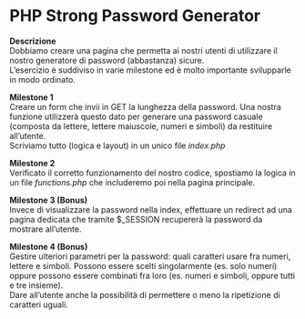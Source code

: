 PHP Strong Password Generator
===
**Descrizione**  
Dobbiamo creare una pagina che permetta ai nostri utenti di utilizzare il nostro generatore di password (abbastanza) sicure.  
L’esercizio è suddiviso in varie milestone ed è molto importante svilupparle in modo ordinato.  

**Milestone 1**  
Creare un form che invii in GET la lunghezza della password. Una nostra funzione utilizzerà questo dato per generare una password casuale (composta da lettere, lettere maiuscole, numeri e simboli) da restituire all’utente.  
Scriviamo tutto (logica e layout) in un unico file *index.php*  

**Milestone 2**  
Verificato il corretto funzionamento del nostro codice, spostiamo la logica in un file *functions.php* che includeremo poi nella pagina principale.    

**Milestone 3 (Bonus)**  
Invece di visualizzare la password nella index, effettuare un redirect ad una pagina dedicata che tramite $_SESSION recupererà la password da mostrare all’utente.  
  
**Milestone 4 (Bonus)**  
Gestire ulteriori parametri per la password: quali caratteri usare fra numeri, lettere e simboli. Possono essere scelti singolarmente (es. solo numeri) oppure possono essere combinati fra loro (es. numeri e simboli, oppure tutti e tre insieme).  
Dare all’utente anche la possibilità di permettere o meno la ripetizione di caratteri uguali.  
